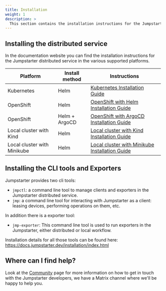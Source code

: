 ```yaml
---
title: Installation
weight: 1
description: >
  This section contains the installation instructions for the Jumpstarter distributed service, and the python framework.
---
```


## Installing the distributed service

In the documentation website you can find the installation instructions for the Jumpstarter distributed service
in the various supported platforms.

| Platform | Install method | Instructions |
|----------|----------------|--------------|
| Kubernetes  | Helm |[Kubernetes Installation Guide](https://docs.jumpstarter.dev/installation/service/kubernetes-helm.html) |
| OpenShift | Helm | [OpenShift with Helm Installation Guide](https://docs.jumpstarter.dev/installation/service/openshift-helm.html) |
| OpenShift | Helm + ArgoCD | [OpenShift with ArgoCD Installation Guide](https://docs.jumpstarter.dev/installation/service/openshift-argocd.html) |
| Local cluster with Kind | Helm | [Local cluster with Kind Installation Guide](https://docs.jumpstarter.dev/installation/service/kind-helm.html) |
| Local cluster with Minikube | Helm |[Local cluster with Minikube Installation Guide](https://docs.jumpstarter.dev/installation/service/minikube-helm.html) |

## Installing the CLI tools and Exporters

Jumpstarter provides two cli tools:
  * `jmpctl`: a command line tool to manage clients and exporters in the Jumpstarter distributed service.
  * `jmp`: a command line tool for interacting with Jumpstarter as a client: leasing devices, performing
     operations on them, etc.

In addition there is a exporter tool:
  * `jmp-exporter`: This command line tool is used to run exporters in the Jumpstarter, either distributed
  or local workflow.

Installation details for all those tools can be found here: https://docs.jumpstarter.dev/installation/index.html

## Where can I find help?

Look at the [Community](/community/) page for more information on how to get in touch with the Jumpstarter developers,
we have a Matrix channel where we'll be happy to help you.
